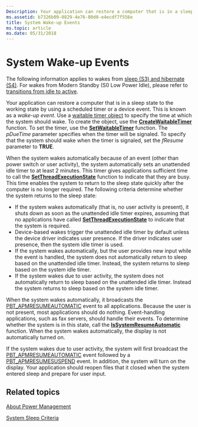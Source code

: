 ```yaml
---
Description: Your application can restore a computer that is in a sleep state to the working state by using a scheduled timer or a device event.
ms.assetid: b7326b09-0829-4e76-80d0-e4ecdf7f556e
title: System Wake-up Events
ms.topic: article
ms.date: 05/31/2018
---
```


# System Wake-up Events

The following information applies to wakes from [sleep (S3) and hibernate (S4)](https://docs.microsoft.com/windows-hardware/drivers/kernel/system-sleeping-states). For wakes from Modern Standby (S0 Low Power Idle), please refer to [transitions from idle to active](https://docs.microsoft.com/windows-hardware/design/device-experiences/transition-from-idle-to-active).

Your application can restore a computer that is in a sleep state to the working state by using a scheduled timer or a device event. This is known as a *wake-up event*. Use a [waitable timer object](https://docs.microsoft.com/windows/desktop/Sync/waitable-timer-objects) to specify the time at which the system should wake. To create the object, use the [**CreateWaitableTimer**](https://docs.microsoft.com/windows/desktop/api/winbase/nf-winbase-createwaitabletimera) function. To set the timer, use the [**SetWaitableTimer**](https://docs.microsoft.com/windows/desktop/api/synchapi/nf-synchapi-setwaitabletimer) function. The *pDueTime* parameter specifies when the timer will be signaled. To specify that the system should wake when the timer is signaled, set the *fResume* parameter to **TRUE**.

When the system wakes automatically because of an event (other than power switch or user activity), the system automatically sets an unattended idle timer to at least 2 minutes. This timer gives applications sufficient time to call the [**SetThreadExecutionState**](/windows/desktop/api/Winbase/nf-winbase-setthreadexecutionstate) function to indicate that they are busy. This time enables the system to return to the sleep state quickly after the computer is no longer required. The following criteria determine whether the system returns to the sleep state:

-   If the system wakes automatically (that is, no user activity is present), it shuts down as soon as the unattended idle timer expires, assuming that no applications have called [**SetThreadExecutionState**](/windows/desktop/api/Winbase/nf-winbase-setthreadexecutionstate) to indicate that the system is required.
-   Device-based wakes trigger the unattended idle timer by default unless the device driver indicates user presence. If the driver indicates user presence, then the system idle timer is used.
-   If the system wakes automatically, but the user provides new input while the event is handled, the system does not automatically return to sleep based on the unattended idle timer. Instead, the system returns to sleep based on the system idle timer.
-   If the system wakes due to user activity, the system does not automatically return to sleep based on the unattended idle timer. Instead the system returns to sleep based on the system idle timer.

When the system wakes automatically, it broadcasts the [PBT\_APMRESUMEAUTOMATIC](pbt-apmresumeautomatic.md) event to all applications. Because the user is not present, most applications should do nothing. Event-handling applications, such as fax servers, should handle their events. To determine whether the system is in this state, call the [**IsSystemResumeAutomatic**](/windows/desktop/api/Winbase/nf-winbase-issystemresumeautomatic) function. When the system wakes automatically, the display is not automatically turned on.

If the system wakes due to user activity, the system will first broadcast the [PBT\_APMRESUMEAUTOMATIC](pbt-apmresumeautomatic.md) event followed by a [PBT\_APMRESUMESUSPEND](pbt-apmresumesuspend.md) event. In addition, the system will turn on the display. Your application should reopen files that it closed when the system entered sleep and prepare for user input.

## Related topics

<dl> <dt>

[About Power Management](about-power-management.md)
</dt> <dt>

[System Sleep Criteria](system-sleep-criteria.md)
</dt> </dl>

 

 




